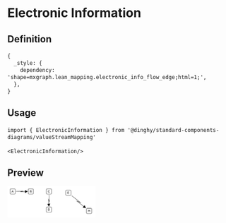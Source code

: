 # Electronic Information

## Definition

```
{
  _style: { 
    dependency: 'shape=mxgraph.lean_mapping.electronic_info_flow_edge;html=1;',
  },
}
```

## Usage

```
import { ElectronicInformation } from '@dinghy/standard-components-diagrams/valueStreamMapping'

<ElectronicInformation/>
```

## Preview

<img src="./electronic-information.png" width="200"/>
